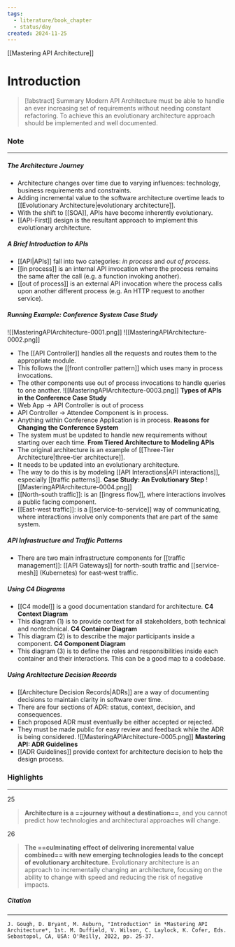 ```yaml
---
tags:
  - literature/book_chapter
  - status/day
created: 2024-11-25
---
```

[[Mastering API Architecture]]
# **Introduction**

> [!abstract] Summary
> Modern API Architecture must be able to handle an ever increasing set of requirements without needing constant refactoring. To achieve this an evolutionary architecture approach should be implemented and well documented.
### **Note**
---
##### **The Architecture Journey**
- Architecture changes over time due to varying influences: technology, business requirements and constraints.
- Adding incremental value to the software architecture overtime leads to [[Evolutionary Architecture|evolutionary architecture]]. 
- With the shift to [[SOA]], APIs have become inherently evolutionary.
- [[API-First]] design is the resultant approach to implement this evolutionary architecture.
##### **A Brief Introduction to APIs**
- [[API|APIs]] fall into two categories: *in process* and *out of process*.
- [[in process]] is an internal API invocation where the process remains the same after the call (e.g. a function invoking another).
- [[out of process]] is an external API invocation where the process calls upon another different process (e.g. An HTTP request to another service).
##### **Running Example: Conference System Case Study**
![[MasteringAPIArchitecture-0001.png]]
![[MasteringAPIArchitecture-0002.png]]

- The [[API Controller]] handles all the requests and routes them to the appropriate module.
- This follows the [[front controller pattern]] which uses many in process invocations.
- The other components use out of process invocations to handle queries to one another.
![[MasteringAPIArchitecture-0003.png]]
**Types of APIs in the Conference Case Study**
- Web App -> API Controller is out of process
- API Controller -> Attendee Component is in process.
- Anything within Conference Application is in process.
**Reasons for Changing the Conference System**
- The system must be updated to handle new requirements without starting over each time.
**From Tiered Architecture to Modeling APIs**
- The original architecture is an example of [[Three-Tier Architecture|three-tier architecture]].
- It needs to be updated into an evolutionary architecture.
- The way to do this is by modeling [[API Interactions|API interactions]], especially [[traffic patterns]].
**Case Study: An Evolutionary Step**
![[MasteringAPIArchitecture-0004.png]]
- [[North-south traffic]]: is an [[ingress flow]], where interactions involves a public facing component.
- [[East-west traffic]]: is a [[service-to-service]] way of communicating, where interactions involve only components that are part of the same system.
##### **API Infrastructure and Traffic Patterns**
- There are two main infrastructure components for [[traffic management]]: [[API Gateways]] for north-south traffic and [[service-mesh]] (Kubernetes) for east-west traffic.
##### **Using C4 Diagrams**
- [[C4 model]] is a good documentation standard for architecture.
**C4 Context Diagram**
- This diagram (1) is to provide context for all stakeholders, both technical and nontechnical.
**C4 Container Diagram**
- This diagram (2) is to describe the major participants inside a component.
**C4 Component Diagram**
- This diagram (3) is to define the roles and responsibilities inside each container and their interactions. This can be a good map to a codebase.
##### **Using Architecture Decision Records**
- [[Architecture Decision Records|ADRs]] are a way of documenting decisions to maintain clarity in software over time.
- There are four sections of ADR: status, context, decision, and consequences.
- Each proposed ADR must eventually be either accepted or rejected.
- They must be made public for easy review and feedback while the ADR is being considered.
![[MasteringAPIArchitecture-0005.png]]
**Mastering API: ADR Guidelines**
- [[ADR Guidelines]] provide context for architecture decision to help the design process.
### **Highlights**
---
25
> **Architecture is a ==journey without a destination==**, and you cannot predict how technologies and architectural approaches will change.

26
> **The ==culminating effect of delivering incremental value combined== with new emerging technologies leads to the concept of evolutionary architecture.** Evolutionary architecture is an approach to incrementally changing an architecture, focusing on the ability to change with speed and reducing the risk of negative impacts.
##### **Citation**
---
```
J. Gough, D. Bryant, M. Auburn, "Introduction" in *Mastering API Architecture*, 1st. M. Duffield, V. Wilson, C. Laylock, K. Cofer, Eds. Sebastopol, CA, USA: O'Reilly, 2022, pp. 25-37.
```
